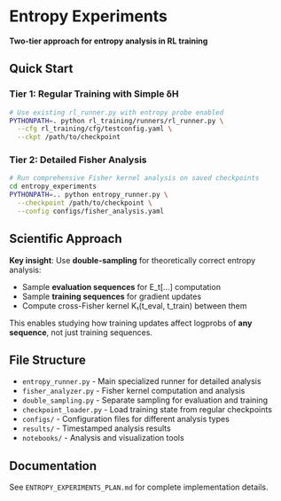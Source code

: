 # Entropy Experiments

**Two-tier approach for entropy analysis in RL training**

## Quick Start

### Tier 1: Regular Training with Simple δH
```bash
# Use existing rl_runner.py with entropy probe enabled
PYTHONPATH=. python rl_training/runners/rl_runner.py \
  --cfg rl_training/cfg/testconfig.yaml \
  --ckpt /path/to/checkpoint
```

### Tier 2: Detailed Fisher Analysis
```bash
# Run comprehensive Fisher kernel analysis on saved checkpoints
cd entropy_experiments
PYTHONPATH=.. python entropy_runner.py \
  --checkpoint /path/to/checkpoint \
  --config configs/fisher_analysis.yaml
```

## Scientific Approach

**Key insight**: Use **double-sampling** for theoretically correct entropy analysis:
- Sample **evaluation sequences** for E_t[...] computation
- Sample **training sequences** for gradient updates  
- Compute cross-Fisher kernel K₁(t_eval, t_train) between them

This enables studying how training updates affect logprobs of **any sequence**, not just training sequences.

## File Structure

- `entropy_runner.py` - Main specialized runner for detailed analysis
- `fisher_analyzer.py` - Fisher kernel computation and analysis
- `double_sampling.py` - Separate sampling for evaluation and training
- `checkpoint_loader.py` - Load training state from regular checkpoints
- `configs/` - Configuration files for different analysis types
- `results/` - Timestamped analysis results
- `notebooks/` - Analysis and visualization tools

## Documentation

See `ENTROPY_EXPERIMENTS_PLAN.md` for complete implementation details.